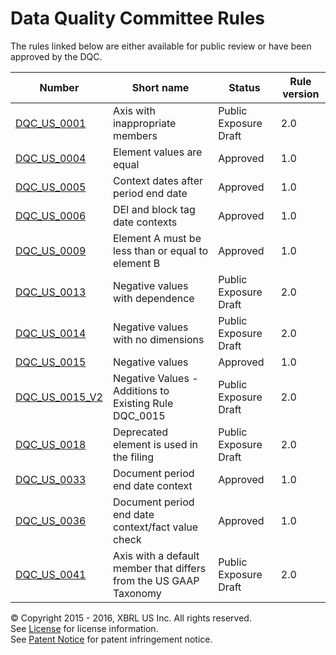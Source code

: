 # Data Quality Committee Rules

The rules linked below are either available for public review or have been approved by the DQC.

| Number | Short name | Status | Rule version |
| ----- | ----- | ----- | ----- |
| [DQC_US_0001](DQC_US_0001/DQC_0001.md) | Axis with inappropriate members | Public Exposure Draft | 2.0 |
| [DQC_US_0004](DQC_US_0004/DQC_0004.md) | Element values are equal | Approved | 1.0 |
| [DQC_US_0005](DQC_US_0005/DQC_0005.md) | Context dates after period end date | Approved | 1.0 |
| [DQC_US_0006](DQC_US_0006/DQC_0006.md) | DEI and block tag date contexts | Approved | 1.0 |
| [DQC_US_0009](DQC_US_0009/DQC_0009.md) | Element A must be less than or equal to element B | Approved | 1.0 |
| [DQC_US_0013](DQC_US_0013/DQC_0013.md) | Negative values with dependence | Public Exposure Draft | 2.0 |
| [DQC_US_0014](DQC_US_0014/DQC_0014.md) | Negative values with no dimensions | Public Exposure Draft | 2.0 |
| [DQC_US_0015](DQC_US_0015/DQC_0015.md) | Negative values | Approved | 1.0 |
| [DQC_US_0015_V2](DQC_US_0015/DQC_0015_V2.md) | Negative Values - Additions to Existing Rule DQC_0015 | Public Exposure Draft | 2.0 |
| [DQC_US_0018](DQC_US_0018/DQC_0018.md) | Deprecated element is used in the filing | Public Exposure Draft | 2.0 |
| [DQC_US_0033](DQC_US_0033/DQC_0033.md) | Document period end date context | Approved | 1.0 |
| [DQC_US_0036](DQC_US_0036/DQC_0036.md) | Document period end date context/fact value check | Approved | 1.0 |
| [DQC_US_0041](DQC_US_0041/DQC_0041.md) | Axis with a default member that differs from the US GAAP Taxonomy | Public Exposure Draft | 2.0 |

© Copyright 2015 - 2016, XBRL US Inc. All rights reserved.   
See [License](../License.md) for license information.  
See [Patent Notice](../PatentNotice.md) for patent infringement notice.
